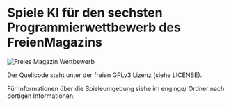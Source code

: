# Spiele KI für den sechsten Programmierwettbewerb des FreienMagazins

![Freies Magazin Wettbewerb](http://www.freiesmagazin.de/sechster_programmierwettbewerb)

Der Quellcode steht unter der freien GPLv3 Lizenz (siehe LICENSE).

Für Informationen über die Spieleumgebung siehe im enginge/ Ordner nach dortigen Informationen.
